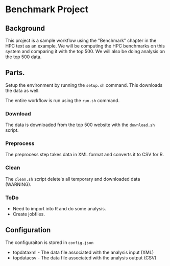 # Benchmark Project

## Background

This project is a sample workflow using the "Benchmark" chapter in the
HPC text as an example.  We will be computing the HPC benchmarks on
this system and comparing it with the top 500.  We will also be doing
analysis on the top 500 data.

## Parts.

Setup the environment by running the `setup.sh` command.  This downloads the data as well.

The entire workflow is run using the `run.sh` command.

### Download

The data is downloaded from the top 500 website with the `download.sh` script.

### Preprocess

The preprocess step takes data in XML format and converts it to CSV for R.

### Clean

The `clean.sh` script delete's all temporary and downloaded data (WARNING).

### ToDo

* Need to import into R and do some analysis.
* Create jobfiles.

## Configuration

The configuraiton is stored in `config.json`

 * topdataxml - The data file associated with the analysis input (XML)
 * topdatacsv - The data file associated with the analysis output (CSV)




